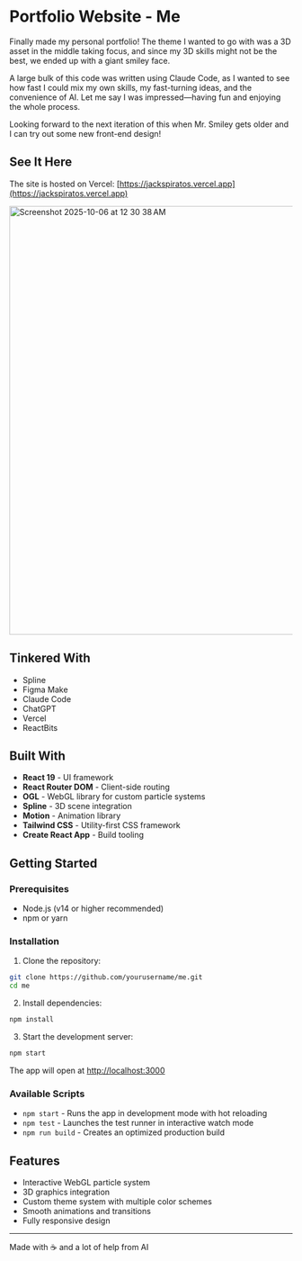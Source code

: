 # Portfolio Website - Me




Finally made my personal portfolio! The theme I wanted to go with was a 3D asset in the middle taking focus, and since my 3D skills might not be the best, we ended up with a giant smiley face.

A large bulk of this code was written using Claude Code, as I wanted to see how fast I could mix my own skills, my fast-turning ideas, and the convenience of AI. Let me say I was impressed—having fun and enjoying the whole process.

Looking forward to the next iteration of this when Mr. Smiley gets older and I can try out some new front-end design!

## See It Here

The site is hosted on Vercel: [https://jackspiratos.vercel.app](https://jackspiratos.vercel.app)

<img width="1207" height="762" alt="Screenshot 2025-10-06 at 12 30 38 AM" src="https://github.com/user-attachments/assets/0d0450a5-b61d-4e23-87ce-fe3c97cdc20b" />

## Tinkered With

- Spline
- Figma Make
- Claude Code
- ChatGPT
- Vercel
- ReactBits


## Built With

- **React 19** - UI framework
- **React Router DOM** - Client-side routing
- **OGL** - WebGL library for custom particle systems
- **Spline** - 3D scene integration
- **Motion** - Animation library
- **Tailwind CSS** - Utility-first CSS framework
- **Create React App** - Build tooling

## Getting Started

### Prerequisites

- Node.js (v14 or higher recommended)
- npm or yarn

### Installation

1. Clone the repository:
```bash
git clone https://github.com/yourusername/me.git
cd me
```

2. Install dependencies:
```bash
npm install
```

3. Start the development server:
```bash
npm start
```

The app will open at [http://localhost:3000](http://localhost:3000)

### Available Scripts

- `npm start` - Runs the app in development mode with hot reloading
- `npm test` - Launches the test runner in interactive watch mode
- `npm run build` - Creates an optimized production build

## Features

- Interactive WebGL particle system
- 3D graphics integration
- Custom theme system with multiple color schemes
- Smooth animations and transitions
- Fully responsive design

---

Made with ☕ and a lot of help from AI
